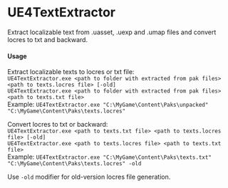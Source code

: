 # UE4TextExtractor

Extract localizable text from .uasset, .uexp and .umap files and convert locres to txt and backward.
  
#### Usage  

Extract localizable texts to locres or txt file:  
`UE4TextExtractor.exe <path to folder with extracted from pak files> <path to texts.locres file> [-old]`  
`UE4TextExtractor.exe <path to folder with extracted from pak files> <path to texts.txt file>`  
Example: `UE4TextExtractor.exe "C:\MyGame\Content\Paks\unpacked" "C:\MyGame\Content\Paks\texts.locres"`  
  
Convert locres to txt or backward:  
`UE4TextExtractor.exe <path to texts.txt file> <path to texts.locres file> [-old]`  
`UE4TextExtractor.exe <path to texts.locres file> <path to texts.txt file>`  
Example: `UE4TextExtractor.exe "C:\MyGame\Content\Paks\texts.txt" "C:\MyGame\Content\Paks\texts.locres" -old`  
  
Use `-old` modifier for old-version locres file generation.
